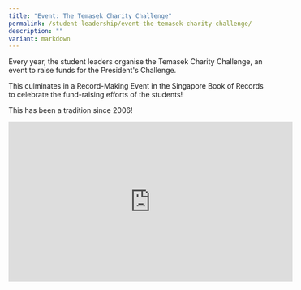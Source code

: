 ```yaml
---
title: "Event: The Temasek Charity Challenge"
permalink: /student-leadership/event-the-temasek-charity-challenge/
description: ""
variant: markdown
---
```

Every year, the student leaders organise the Temasek Charity Challenge, an event to raise funds for the President's Challenge.  

This culminates in a Record-Making Event in the Singapore Book of Records to celebrate the fund-raising efforts of the students!  

This has been a tradition since 2006!

<iframe allowfullscreen="" allow="accelerometer; autoplay; clipboard-write; encrypted-media; gyroscope; picture-in-picture; web-share" frameborder="0" title="YouTube video player" src="https://www.youtube.com/embed/7FiENe90FtU?si=AX5K7t1F559Xnqxi" height="315" width="560"></iframe>